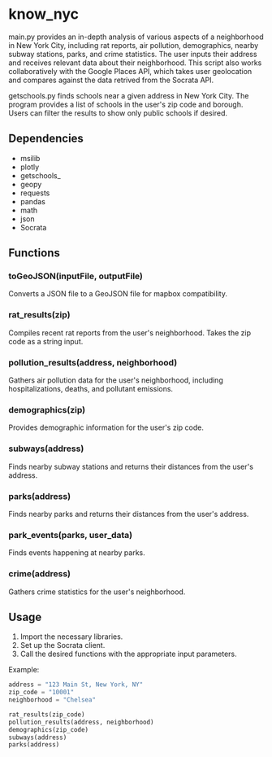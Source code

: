 # know_nyc

main.py provides an in-depth analysis of various aspects of a neighborhood in New York City, including rat reports, air pollution, demographics, nearby subway stations, parks, and crime statistics. The user inputs their address and receives relevant data about their neighborhood. This script also works collaboratively with the Google Places API, which takes user geolocation and compares against the data retrived from the Socrata API. 

getschools.py finds schools near a given address in New York City. The program provides a list of schools in the user's zip code and borough. Users can filter the results to show only public schools if desired.


## Dependencies

- msilib
- plotly
- getschools_
- geopy
- requests
- pandas
- math
- json
- Socrata

## Functions

### toGeoJSON(inputFile, outputFile)

Converts a JSON file to a GeoJSON file for mapbox compatibility.

### rat_results(zip)

Compiles recent rat reports from the user's neighborhood. Takes the zip code as a string input.

### pollution_results(address, neighborhood)

Gathers air pollution data for the user's neighborhood, including hospitalizations, deaths, and pollutant emissions.

### demographics(zip)

Provides demographic information for the user's zip code.

### subways(address)

Finds nearby subway stations and returns their distances from the user's address.

### parks(address)

Finds nearby parks and returns their distances from the user's address.

### park_events(parks, user_data)

Finds events happening at nearby parks.

### crime(address)

Gathers crime statistics for the user's neighborhood.

## Usage

1. Import the necessary libraries.
2. Set up the Socrata client.
3. Call the desired functions with the appropriate input parameters.

Example:

```python
address = "123 Main St, New York, NY"
zip_code = "10001"
neighborhood = "Chelsea"

rat_results(zip_code)
pollution_results(address, neighborhood)
demographics(zip_code)
subways(address)
parks(address)
